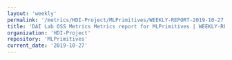 ```yaml
---
layout: 'weekly'
permalink: '/metrics/HDI-Project/MLPrimitives/WEEKLY-REPORT-2019-10-27'
title: 'DAI Lab OSS Metrics Metrics report for MLPrimitives | WEEKLY-REPORT-2019-10-27'
organization: 'HDI-Project'
repository: 'MLPrimitives'
current_date: '2019-10-27'
---
```

